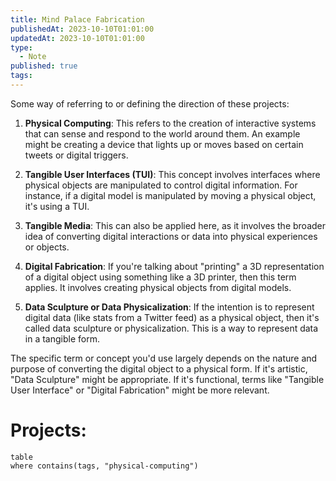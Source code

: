 ```yaml
---
title: Mind Palace Fabrication
publishedAt: 2023-10-10T01:01:00
updatedAt: 2023-10-10T01:01:00
type:
  - Note
published: true
tags:
---
```

Some way of referring to or defining the direction of these projects:

1. **Physical Computing**: This refers to the creation of interactive systems that can sense and respond to the world around them. An example might be creating a device that lights up or moves based on certain tweets or digital triggers.

2. **Tangible User Interfaces (TUI)**: This concept involves interfaces where physical objects are manipulated to control digital information. For instance, if a digital model is manipulated by moving a physical object, it's using a TUI.

3. **Tangible Media**: This can also be applied here, as it involves the broader idea of converting digital interactions or data into physical experiences or objects.

4. **Digital Fabrication**: If you're talking about "printing" a 3D representation of a digital object using something like a 3D printer, then this term applies. It involves creating physical objects from digital models.

5. **Data Sculpture or Data Physicalization**: If the intention is to represent digital data (like stats from a Twitter feed) as a physical object, then it's called data sculpture or physicalization. This is a way to represent data in a tangible form.

The specific term or concept you'd use largely depends on the nature and purpose of converting the digital object to a physical form. If it's artistic, "Data Sculpture" might be appropriate. If it's functional, terms like "Tangible User Interface" or "Digital Fabrication" might be more relevant.

# Projects:

```dataview
table
where contains(tags, "physical-computing")
```